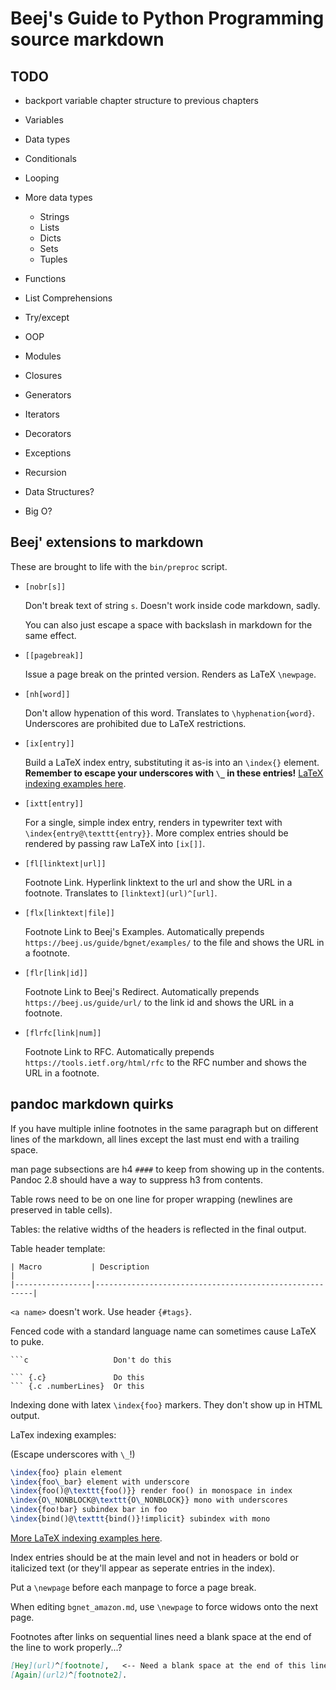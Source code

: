 # Beej's Guide to Python Programming source markdown

## TODO
* backport variable chapter structure to previous chapters

* Variables
* Data types
* Conditionals
* Looping
* More data types
  * Strings
  * Lists
  * Dicts
  * Sets
  * Tuples
* Functions
* List Comprehensions
* Try/except
* OOP
* Modules
* Closures
* Generators
* Iterators
* Decorators
* Exceptions
* Recursion
* Data Structures?
* Big O?

## Beej' extensions to markdown

These are brought to life with the `bin/preproc` script.

* `[nobr[s]]`

  Don't break text of string `s`. Doesn't work inside code markdown,
  sadly.

  You can also just escape a space with backslash in markdown for the
  same effect.

* `[[pagebreak]]`

  Issue a page break on the printed version. Renders as LaTeX
  `\newpage`.

* `[nh[word]]`

  Don't allow hypenation of this word. Translates to
  `\hyphenation{word}`. Underscores are prohibited due to LaTeX
  restrictions.

* `[ix[entry]]`

  Build a LaTeX index entry, substituting it as-is into an `\index{}`
  element. **Remember to escape your underscores with `\_` in these
  entries!** [LaTeX indexing examples
  here](https://en.wikibooks.org/wiki/LaTeX/Indexing#Sophisticated_indexing).

* `[ixtt[entry]]`

  For a single, simple index entry, renders in typewriter text with
  `\index{entry@\texttt{entry}}`.  More complex entries should be
  rendered by passing raw LaTeX into `[ix[]]`.

* `[fl[linktext|url]]`

  Footnote Link. Hyperlink linktext to the url and show the URL in a
  footnote. Translates to `[linktext](url)^[url]`.
    
* `[flx[linktext|file]]`

  Footnote Link to Beej's Examples. Automatically prepends
  `https://beej.us/guide/bgnet/examples/` to the file and shows the URL
  in a footnote.

* `[flr[link|id]]`

   Footnote Link to Beej's Redirect. Automatically prepends
   `https://beej.us/guide/url/` to the link id and shows the URL in a
   footnote.

* `[flrfc[link|num]]`

   Footnote Link to RFC. Automatically prepends
   `https://tools.ietf.org/html/rfc` to the RFC number and shows the URL
   in a footnote.
   

## pandoc markdown quirks

If you have multiple inline footnotes in the same paragraph but on
different lines of the markdown, all lines except the last must end with
a trailing space.

man page subsections are h4 `####` to keep from showing up in the
contents. Pandoc 2.8 should have a way to suppress h3 from contents.

Table rows need to be on one line for proper wrapping (newlines are
preserved in table cells).

Tables: the relative widths of the headers is reflected in the final
output.

Table header template:

```
| Macro           | Description                                            |
|-----------------|--------------------------------------------------------|
```

`<a name>` doesn't work. Use header `{#tags}`.

Fenced code with a standard language name can sometimes cause LaTeX to puke.

````
```c                   Don't do this

``` {.c}               Do this
``` {.c .numberLines}  Or this
````

Indexing done with latex `\index{foo}` markers. They don't show up in
HTML output.

LaTex indexing examples:

(Escape underscores with `\_`!)

```latex
\index{foo} plain element
\index{foo\_bar} element with underscore
\index{foo()@\texttt{foo()}} render foo() in monospace in index
\index{O\_NONBLOCK@\texttt{O\_NONBLOCK}} mono with underscores
\index{foo!bar} subindex bar in foo
\index{bind()@\texttt{bind()}!implicit} subindex with mono
```

[More LaTeX indexing examples
here](https://en.wikibooks.org/wiki/LaTeX/Indexing#Sophisticated_indexing).

Index entries should be at the main level and not in headers or bold or
italicized text (or they'll appear as seperate entries in the index).

Put a `\newpage` before each manpage to force a page break.

When editing `bgnet_amazon.md`, use `\newpage` to force widows onto the
next page.

Footnotes after links on sequential lines need a blank space at the end
of the line to work properly...?

```markdown
[Hey](url)^[footnote],   <-- Need a blank space at the end of this line
[Again](url2)^[footnote2].
```


